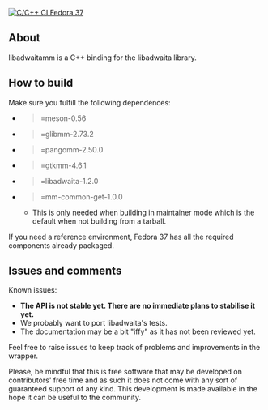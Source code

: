 [![C/C++ CI Fedora 37](https://github.com/rofirrim/libadwaitamm/actions/workflows/meson-fedora.yml/badge.svg)](https://github.com/rofirrim/libadwaitamm/actions/workflows/meson-fedora.yml)

## About

libadwaitamm is a C++ binding for the libadwaita library.

## How to build

Make sure you fulfill the following dependences:

 - >=meson-0.56
 - >=glibmm-2.73.2
 - >=pangomm-2.50.0
 - >=gtkmm-4.6.1
 - >=libadwaita-1.2.0
 - >=mm-common-get-1.0.0
   - This is only needed when building in maintainer mode which is the default when not building from a tarball.

If you need a reference environment, Fedora 37 has all the required components
already packaged.

## Issues and comments

Known issues:
 - **The API is not stable yet. There are no immediate plans to stabilise it yet.**
 - We probably want to port libadwaita's tests.
 - The documentation may be a bit "iffy" as it has not been reviewed yet.

Feel free to raise issues to keep track of problems and improvements in the
wrapper.

Please, be mindful that this is free software that may be developed on
contributors' free time and as such it does not come with any sort of
guaranteed support of any kind. This development is made available in the hope
it can be useful to the community.

